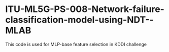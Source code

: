 # ITU-ML5G-PS-008-Network-failure-classification-model-using-NDT--MLAB

This code is used for MLP-base feature selection in KDDI challenge
